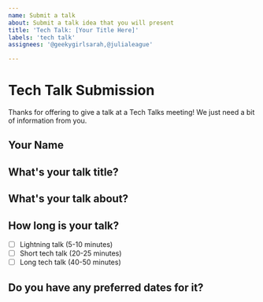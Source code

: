 ```yaml
---
name: Submit a talk
about: Submit a talk idea that you will present
title: 'Tech Talk: [Your Title Here]'
labels: 'tech talk'
assignees: '@geekygirlsarah,@julialeague'

---
```


# Tech Talk Submission

Thanks for offering to give a talk at a Tech Talks meeting! We just need a bit of information from you.

## Your Name

<!-- Name goes here -->

## What's your talk title?

<!-- Title goes here -->

## What's your talk about?

<!-- Description goes here. What will we learn from this talk? It doesn't have to be finalized yet. -->

## How long is your talk?

- [ ] Lightning talk (5-10 minutes)
- [ ] Short tech talk (20-25 minutes)
- [ ] Long tech talk (40-50 minutes)

## Do you have any preferred dates for it?

<!-- Pick any Tuesday of an upcoming calendar month, or say no preference >

## Todo for the MC:

- [ ] Update the TTS Guilds calendar entry for this talk to add the talk details.
- [ ] Enable Relay Conference Captioning (RCC) via [FedRelay](https://www.sprintrelay.com/federal).
- [ ] Announce the talk(s) in #tech-talks, #dev, #18f, #18f-dev-announce when date is set
- [ ] Announce the talk(s) in same channels on Slack in the morning, and follow up with a reminder just before they're about to begin.
- [ ] Upload video and transcript to [Google Drive](https://drive.google.com/drive/folders/1HEc6rMvFvbeFb08KY5ohO3IXnygPChVk).
